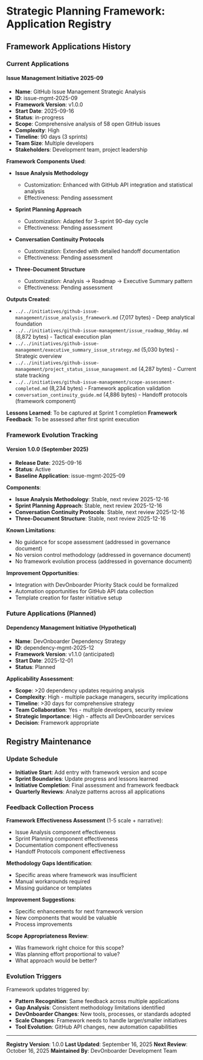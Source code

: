 # Strategic Planning Framework: Application Registry

## Framework Applications History

### Current Applications

#### Issue Management Initiative 2025-09

- **Name**: GitHub Issue Management Strategic Analysis
- **ID**: issue-mgmt-2025-09
- **Framework Version**: v1.0.0
- **Start Date**: 2025-09-16
- **Status**: in-progress
- **Scope**: Comprehensive analysis of 58 open GitHub issues
- **Complexity**: High
- **Timeline**: 90 days (3 sprints)
- **Team Size**: Multiple developers
- **Stakeholders**: Development team, project leadership

**Framework Components Used**:

- **Issue Analysis Methodology**
    - Customization: Enhanced with GitHub API integration and statistical analysis
    - Effectiveness: Pending assessment

- **Sprint Planning Approach**
    - Customization: Adapted for 3-sprint 90-day cycle
    - Effectiveness: Pending assessment

- **Conversation Continuity Protocols**
    - Customization: Extended with detailed handoff documentation
    - Effectiveness: Pending assessment

- **Three-Document Structure**
    - Customization: Analysis → Roadmap → Executive Summary pattern
    - Effectiveness: Pending assessment

**Outputs Created**:

- `../../initiatives/github-issue-management/issue_analysis_framework.md` (7,017 bytes) - Deep analytical foundation
- `../../initiatives/github-issue-management/issue_roadmap_90day.md` (8,872 bytes) - Tactical execution plan
- `../../initiatives/github-issue-management/executive_summary_issue_strategy.md` (5,030 bytes) - Strategic overview
- `../../initiatives/github-issue-management/project_status_issue_management.md` (4,287 bytes) - Current state tracking
- `../../initiatives/github-issue-management/scope-assessment-completed.md` (8,234 bytes) - Framework application validation
- `conversation_continuity_guide.md` (4,886 bytes) - Handoff protocols (framework component)

**Lessons Learned**: To be captured at Sprint 1 completion
**Framework Feedback**: To be assessed after first sprint execution

### Framework Evolution Tracking

#### Version 1.0.0 (September 2025)

- **Release Date**: 2025-09-16
- **Status**: Active
- **Baseline Application**: issue-mgmt-2025-09

**Components**:

- **Issue Analysis Methodology**: Stable, next review 2025-12-16
- **Sprint Planning Approach**: Stable, next review 2025-12-16
- **Conversation Continuity Protocols**: Stable, next review 2025-12-16
- **Three-Document Structure**: Stable, next review 2025-12-16

**Known Limitations**:

- No guidance for scope assessment (addressed in governance document)
- No version control methodology (addressed in governance document)
- No framework evolution process (addressed in governance document)

**Improvement Opportunities**:

- Integration with DevOnboarder Priority Stack could be formalized
- Automation opportunities for GitHub API data collection
- Template creation for faster initiative setup

### Future Applications (Planned)

#### Dependency Management Initiative (Hypothetical)

- **Name**: DevOnboarder Dependency Strategy
- **ID**: dependency-mgmt-2025-12
- **Framework Version**: v1.1.0 (anticipated)
- **Start Date**: 2025-12-01
- **Status**: Planned

**Applicability Assessment**:

- **Scope**: >20 dependency updates requiring analysis
- **Complexity**: High - multiple package managers, security implications
- **Timeline**: >30 days for comprehensive strategy
- **Team Collaboration**: Yes - multiple developers, security review
- **Strategic Importance**: High - affects all DevOnboarder services
- **Decision**: Framework appropriate

## Registry Maintenance

### Update Schedule

- **Initiative Start**: Add entry with framework version and scope
- **Sprint Boundaries**: Update progress and lessons learned
- **Initiative Completion**: Final assessment and framework feedback
- **Quarterly Reviews**: Analyze patterns across all applications

### Feedback Collection Process

**Framework Effectiveness Assessment** (1-5 scale + narrative):

- Issue Analysis component effectiveness
- Sprint Planning component effectiveness
- Documentation component effectiveness
- Handoff Protocols component effectiveness

**Methodology Gaps Identification**:

- Specific areas where framework was insufficient
- Manual workarounds required
- Missing guidance or templates

**Improvement Suggestions**:

- Specific enhancements for next framework version
- New components that would be valuable
- Process improvements

**Scope Appropriateness Review**:

- Was framework right choice for this scope?
- Was planning effort proportional to value?
- What approach would be better?

### Evolution Triggers

Framework updates triggered by:

- **Pattern Recognition**: Same feedback across multiple applications
- **Gap Analysis**: Consistent methodology limitations identified
- **DevOnboarder Changes**: New tools, processes, or standards adopted
- **Scale Changes**: Framework needs to handle larger/smaller initiatives
- **Tool Evolution**: GitHub API changes, new automation capabilities

---

**Registry Version**: 1.0.0
**Last Updated**: September 16, 2025
**Next Review**: October 16, 2025
**Maintained By**: DevOnboarder Development Team
